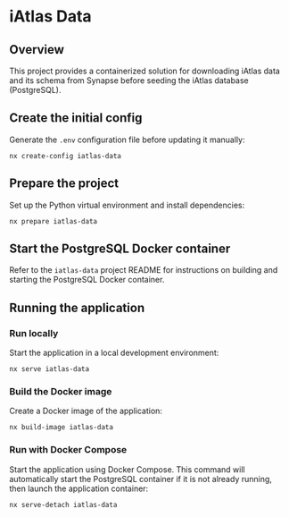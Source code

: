 # iAtlas Data

## Overview

This project provides a containerized solution for downloading iAtlas data and its schema from
Synapse before seeding the iAtlas database (PostgreSQL).

## Create the initial config

Generate the `.env` configuration file before updating it manually:

```console
nx create-config iatlas-data
```

## Prepare the project

Set up the Python virtual environment and install dependencies:

```console
nx prepare iatlas-data
```

## Start the PostgreSQL Docker container

Refer to the `iatlas-data` project README for instructions on building and starting the PostgreSQL
Docker container.

## Running the application

### Run locally

Start the application in a local development environment:

```console
nx serve iatlas-data
```

### Build the Docker image

Create a Docker image of the application:

```console
nx build-image iatlas-data
```

### Run with Docker Compose

Start the application using Docker Compose. This command will automatically start the PostgreSQL
container if it is not already running, then launch the application container:

```console
nx serve-detach iatlas-data
```
